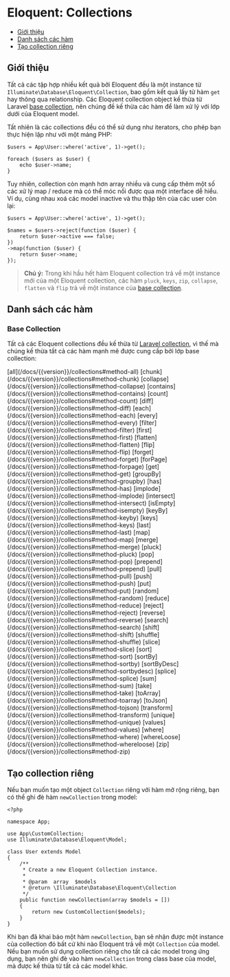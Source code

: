 # Eloquent: Collections

- [Giới thiệu](#introduction)
- [Danh sách các hàm](#available-methods)
- [Tạo collection riêng](#custom-collections)

<a name="introduction"></a>
## Giới thiệu

Tất cả các tập hợp nhiều kết quả bởi Eloquent đều là một instance từ `Illuminate\Database\Eloquent\Collection`, bao gồm kết quả lấy từ hàm `get` hay thông qua relationship. Các Eloquent collection object kế thừa từ Laravel [base collection](/docs/{{version}}/collections), nên chúng đề kế thừa các hàm để làm xử lý với lớp dưới của Eloquent model.

Tất nhiên là các collections đều có thể sử dụng như iterators, cho phép bạn thực hiện lặp như với một mảng PHP:

    $users = App\User::where('active', 1)->get();

    foreach ($users as $user) {
        echo $user->name;
    }

Tuy nhiên, collection còn mạnh hơn array nhiều và cung cấp thêm một số các xử lý map / reduce mà có thể móc nối được qua một interface dễ hiểu. Ví dụ, cùng nhau xoá các model inactive và thu thập tên của các user còn lại:

    $users = App\User::where('active', 1)->get();

    $names = $users->reject(function ($user) {
        return $user->active === false;
    })
    ->map(function ($user) {
        return $user->name;
    });

> **Chú ý:** Trong khi hầu hết hàm Eloquent collection  trả về một instance mới của một Eloquent collection, các hàm `pluck`, `keys`, `zip`, `collapse`, `flatten` và `flip` trả về một instance của [base collection](/docs/{{version}}/collections).

<a name="available-methods"></a>
## Danh sách các hàm

### Base Collection

Tất cả các Eloquent collections đều kế thừa từ [Laravel collection](/docs/{{version}}/collections), vì thế mà chúng kế thừa tất cả các hàm mạnh mẽ được cung cấp bởi lớp base collection:

<style>
    #collection-method-list > p {
        column-count: 3; -moz-column-count: 3; -webkit-column-count: 3;
        column-gap: 2em; -moz-column-gap: 2em; -webkit-column-gap: 2em;
    }

    #collection-method-list a {
        display: block;
    }
</style>

<div id="collection-method-list" markdown="1">
[all](/docs/{{version}}/collections#method-all)
[chunk](/docs/{{version}}/collections#method-chunk)
[collapse](/docs/{{version}}/collections#method-collapse)
[contains](/docs/{{version}}/collections#method-contains)
[count](/docs/{{version}}/collections#method-count)
[diff](/docs/{{version}}/collections#method-diff)
[each](/docs/{{version}}/collections#method-each)
[every](/docs/{{version}}/collections#method-every)
[filter](/docs/{{version}}/collections#method-filter)
[first](/docs/{{version}}/collections#method-first)
[flatten](/docs/{{version}}/collections#method-flatten)
[flip](/docs/{{version}}/collections#method-flip)
[forget](/docs/{{version}}/collections#method-forget)
[forPage](/docs/{{version}}/collections#method-forpage)
[get](/docs/{{version}}/collections#method-get)
[groupBy](/docs/{{version}}/collections#method-groupby)
[has](/docs/{{version}}/collections#method-has)
[implode](/docs/{{version}}/collections#method-implode)
[intersect](/docs/{{version}}/collections#method-intersect)
[isEmpty](/docs/{{version}}/collections#method-isempty)
[keyBy](/docs/{{version}}/collections#method-keyby)
[keys](/docs/{{version}}/collections#method-keys)
[last](/docs/{{version}}/collections#method-last)
[map](/docs/{{version}}/collections#method-map)
[merge](/docs/{{version}}/collections#method-merge)
[pluck](/docs/{{version}}/collections#method-pluck)
[pop](/docs/{{version}}/collections#method-pop)
[prepend](/docs/{{version}}/collections#method-prepend)
[pull](/docs/{{version}}/collections#method-pull)
[push](/docs/{{version}}/collections#method-push)
[put](/docs/{{version}}/collections#method-put)
[random](/docs/{{version}}/collections#method-random)
[reduce](/docs/{{version}}/collections#method-reduce)
[reject](/docs/{{version}}/collections#method-reject)
[reverse](/docs/{{version}}/collections#method-reverse)
[search](/docs/{{version}}/collections#method-search)
[shift](/docs/{{version}}/collections#method-shift)
[shuffle](/docs/{{version}}/collections#method-shuffle)
[slice](/docs/{{version}}/collections#method-slice)
[sort](/docs/{{version}}/collections#method-sort)
[sortBy](/docs/{{version}}/collections#method-sortby)
[sortByDesc](/docs/{{version}}/collections#method-sortbydesc)
[splice](/docs/{{version}}/collections#method-splice)
[sum](/docs/{{version}}/collections#method-sum)
[take](/docs/{{version}}/collections#method-take)
[toArray](/docs/{{version}}/collections#method-toarray)
[toJson](/docs/{{version}}/collections#method-tojson)
[transform](/docs/{{version}}/collections#method-transform)
[unique](/docs/{{version}}/collections#method-unique)
[values](/docs/{{version}}/collections#method-values)
[where](/docs/{{version}}/collections#method-where)
[whereLoose](/docs/{{version}}/collections#method-whereloose)
[zip](/docs/{{version}}/collections#method-zip)
</div>

<a name="custom-collections"></a>
## Tạo collection riêng

Nếu bạn muốn tạo một object `Collection` riêng với hàm mở rộng riêng, bạn có thể ghi đè hàm `newCollection` trong model:

    <?php

    namespace App;

    use App\CustomCollection;
    use Illuminate\Database\Eloquent\Model;

    class User extends Model
    {
        /**
         * Create a new Eloquent Collection instance.
         *
         * @param  array  $models
         * @return \Illuminate\Database\Eloquent\Collection
         */
        public function newCollection(array $models = [])
        {
            return new CustomCollection($models);
        }
    }

Khi bạn đã khai báo một hàm `newCollection`, bạn sẽ nhận được một instance của collection đó bất cứ khi nào Eloquent trả về một `Collection` của model. Nếu bạn muốn sử dụng collection riêng cho tất cả các model trong ứng dụng, bạn nên ghi đè vào hàm `newCollection` trong class base của model, mà được kế thừa từ tất cả các model khác.
